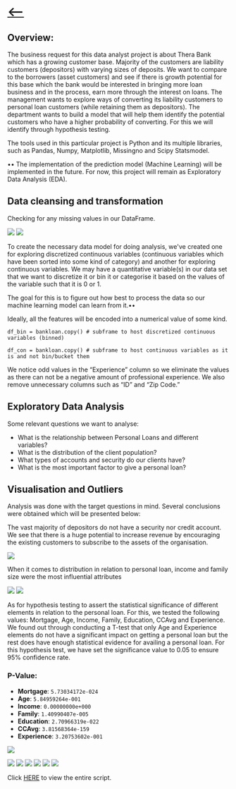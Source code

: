 # [<--](https://rhannula.github.io/Robert_Portfolio/)

## Overview:

The business request for this data analyst project is about Thera Bank which has a growing customer base. Majority of the customers are liability customers (depositors) with varying sizes of deposits. We want to compare to the borrowers (asset customers) and see if there is growth potential for this base which the bank would be interested in bringing more loan business and in the process, earn more through the interest on loans. The management wants to explore ways of converting its liability customers to personal loan customers (while retaining them as depositors). 
The department wants to build a model that will help them identify the potential customers who have a higher probability of converting. For this we will identify through hypothesis testing. 


The tools used in this particular project is Python and its multiple libraries, such as Pandas, Numpy, Matplotlib, Missingno and Scipy Statsmodel.

•• The implementation of the prediction model (Machine Learning) will be implemented in the future. For now, this project will remain as Exploratory Data Analysis (EDA).  



## Data cleansing and transformation

Checking for any missing values in our DataFrame.

![](https://raw.githubusercontent.com/rhannula/Loan_Analysis/main/Pictures/Screenshot%202022-11-09%20at%2002.14.12.png)
![](https://raw.githubusercontent.com/rhannula/Loan_Analysis/main/Pictures/Screenshot%202022-11-09%20at%2002.14.37.png)

To create the necessary data model for doing analysis, we've created one for exploring discretized continuous variables (continuous variables which have been sorted into some kind of category) and another for exploring continuous variables. We may have a quantitative variable(s) in our data set that we want to discretize it or bin it or categorise it based on the values of the variable such that it is 0 or 1.

The goal for this is to figure out how best to process the data so our machine learning model can learn from it.••


Ideally, all the features will be encoded into a numerical value of some kind.

`df_bin = bankloan.copy() # subframe to host discretized continuous variables (binned)`

`df_con = bankloan.copy() # subframe to host continuous variables as it is and not bin/bucket them`


We notice odd values in the “Experience” column so we eliminate the values as there can not be a negative amount of professional experience. 
We also remove unnecessary columns such as “ID” and “Zip Code.”



## Exploratory Data Analysis

Some relevant questions we want to analyse:

- What is the relationship between Personal Loans and different variables?
- What is the distribution of the client population?
- What types of accounts and security do our clients have?
- What is the most important factor to give a personal loan?



## Visualisation and Outliers

Analysis was done with the target questions in mind. Several conclusions were obtained which will be presented below:

The vast majority of depositors do not have a security nor credit account. We see that there is a huge potential to increase revenue by encouraging the existing customers to subscribe to the assets of the organisation. 

![](https://raw.githubusercontent.com/rhannula/Loan_Analysis/main/Pictures/Screenshot%202022-11-09%20at%2014.39.18.png)


When it comes to distribution in relation to personal loan, income and family size were the most influential attributes

![](https://raw.githubusercontent.com/rhannula/Loan_Analysis/main/Pictures/Screenshot%202022-11-09%20at%2014.43.09.png)
![](https://raw.githubusercontent.com/rhannula/Loan_Analysis/main/Pictures/Screenshot%202022-11-09%20at%2014.51.06.png)

As for hypothesis testing to assert the statistical significance of different elements in relation to the personal loan. For this, we tested the following values: Mortgage, Age, Income, Family, Education, CCAvg and Experience. We found out through conducting a T-test that only Age and Experience elements do not have a significant impact on getting a personal loan but the rest does have enough statistical evidence for availing a personal loan. For this hypothesis test, we have set the significance value to 0.05 to ensure 95% confidence rate. 

### P-Value:
- **Mortgage**: `5.73034172e-024`
- **Age**: `5.84959264e-001`
- **Income**: `0.00000000e+000`
- **Family**: `1.40990407e-005`
- **Education**: `2.70966319e-022`
- **CCAvg**: `3.81568364e-159`
- **Experience**: `3.20753602e-001`



![](https://raw.githubusercontent.com/rhannula/Loan_Analysis/main/Pictures/Screenshot%202022-11-09%20at%2016.33.38.png)

![](https://raw.githubusercontent.com/rhannula/Loan_Analysis/main/Pictures/Screenshot%202022-11-09%20at%2016.46.00.png)
![](https://raw.githubusercontent.com/rhannula/Loan_Analysis/main/Pictures/Screenshot%202022-11-09%20at%2016.52.17.png)
![](https://raw.githubusercontent.com/rhannula/Loan_Analysis/main/Pictures/Screenshot%202022-11-09%20at%2016.52.32.png)
![](https://raw.githubusercontent.com/rhannula/Loan_Analysis/main/Pictures/Screenshot%202022-11-09%20at%2016.52.47.png)
![](https://raw.githubusercontent.com/rhannula/Loan_Analysis/main/Pictures/Screenshot%202022-11-09%20at%2016.53.01.png)
![](https://raw.githubusercontent.com/rhannula/Loan_Analysis/main/Pictures/Screenshot%202022-11-09%20at%2016.53.13.png)





Click [HERE](https://github.com/rhannula/Bank_Loan_Analysis/blob/main/Code/Bank%20Loan%20Analysis.ipynb) to view the entire script.

